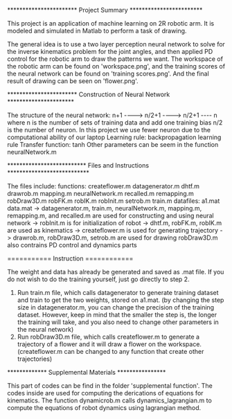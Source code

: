 *********************** Project Summary ************************ 

This project is an application of machine learning on 2R robotic arm.
It is modeled and simulated in Matlab to perform a task of drawing.

The general idea is to use a two layer perception neural network to solve for 
the inverse kinematics problem for the joint angles, and then applied PD control
for the robotic arm to draw the patterns we want. The workspace of the robotic
arm can be found on 'workspace.png', and the training scores of the neural network
can be found on 'training scores.png'. And the final result of drawing can be 
seen on 'flower.png'.

*********************** Construction of Neural Network **********************

The structure of the neural network:
        n+1 ----> n/2+1 ----> n/2+1 ---- n
    where n is the number of sets of training data and add one training bias
    n/2 is the number of neuron. In this project we use fewer neuron due to 
    the computational ability of our laptop
Learning rule:
	backpropagation learning rule
Transfer function:
	tanh
Other parameters can be seem in the function neuralNetwork.m

************************** Files and Instructions ***************************

The files include:
    functions:
	createflower.m
	datagenerator.m
 	dhtf.m
	drawrob.m
	mapping.m
	neuralNetwork.m
	recalled.m
	remapping.m
	robDraw3D.m
	robFK.m
	robIK.m
	robInit.m
	setrob.m
	train.m
    datafiles:
	a1.mat
	data.mat
-> datagenerator.m, train.m, neuralNetwork.m, mapping.m, remapping.m, and recalled.m
   are used for constructing and using neural network
-> robInit.m is for initialization of robot
-> dhtf.m, robFK.m, robIK.m are used as kinematics
-> createflower.m is used for generating trajectory
-> drawrob.m, robDraw3D.m, setrob.m are used for drawing
   robDraw3D.m also contrains PD control and dynamics parts

=========== Instruction ============

The weight and data has already be generated and saved as .mat file. If you do not 
wish to do the training yourself, just go directly to step 2.

1. Run train.m file, which calls datagenerator to generate training dataset and train
   to get the two weights, stored on a1.mat. (by changing the step size in datagenerator.m,
   you can change the precision of the training dataset. However, keep in mind that the
   smaller the step is, the longer the training will take, and you also need to change other
   parameters in the neural network)
2. Run robDraw3D.m file, which calls createflower.m to generate a trajectory of a flower
   and it will draw a flower on the workspace. (createflower.m can be changed to any function
   that create other trajectories)

************* Supplemental Materials ****************

This part of codes can be find in the folder 'supplemental function'. The codes inside are
used for computing the derications of equations for kinematics. The function dynamicrob.m
calls dynamics_lagrangian.m to compute the equations of robot dynamics using lagrangian
method.
	
